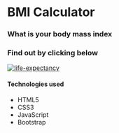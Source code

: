# BMI Calculator

### What is your body mass index
### Find out by clicking below

[![life-expectancy](https://timscully-github.github.io/bmi-calculator/images/preview.png)](https://timscully-github.github.io/bmi-calculator/)

#### Technologies used
* HTML5
* CSS3
* JavaScript
* Bootstrap
